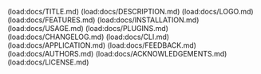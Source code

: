 (load:docs/TITLE.md)
(load:docs/DESCRIPTION.md)
(load:docs/LOGO.md)
(load:docs/FEATURES.md)
(load:docs/INSTALLATION.md)
(load:docs/USAGE.md)
(load:docs/PLUGINS.md)
(load:docs/CHANGELOG.md)
(load:docs/CLI.md)
(load:docs/APPLICATION.md)
(load:docs/FEEDBACK.md)
(load:docs/AUTHORS.md)
(load:docs/ACKNOWLEDGEMENTS.md)
(load:docs/LICENSE.md)
